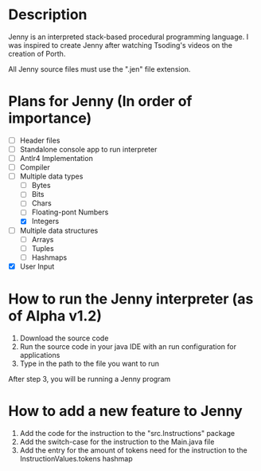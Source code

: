 # Description
Jenny is an interpreted stack-based procedural programming language.
I was inspired to create Jenny after watching Tsoding's videos on the creation of Porth.

All Jenny source files must use the ".jen" file extension.

# Plans for Jenny (In order of importance)
- [ ] Header files
- [ ] Standalone console app to run interpreter
- [ ] Antlr4 Implementation
- [ ] Compiler
- [ ] Multiple data types
  - [ ] Bytes
  - [ ] Bits
  - [ ] Chars
  - [ ] Floating-pont Numbers
  - [X] Integers
- [ ] Multiple data structures
  - [ ] Arrays
  - [ ] Tuples
  - [ ] Hashmaps 
- [X] User Input

# How to run the Jenny interpreter (as of Alpha v1.2)
1. Download the source code
2. Run the source code in your java IDE with an run configuration for applications
3. Type in the path to the file you want to run
 
After step 3, you will be running a Jenny program

# How to add a new feature to Jenny
1. Add the code for the instruction to the "src.Instructions" package
2. Add the switch-case for the instruction to the Main.java file
3. Add the entry for the amount of tokens need for the instruction to the InstructionValues.tokens hashmap
